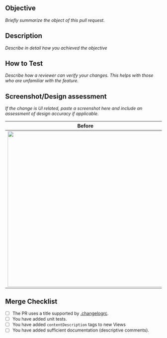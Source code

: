 ## Objective

*Briefly summarize the object of this pull request.*

## Description

*Describe in detail how you achieved the objective*

## How to Test

*Describe how a reviewer can verify your changes. This helps with those who are unfamiliar with the feature.*

## Screenshot/Design assessment

*If the change is UI related, paste a screenshot here and include an assessment of design accuracy if applicable.*

|Before|After|
| -- | -- |
| <img src="..." height="500" /> | <img src="..." height="500" /> |

## Merge Checklist

- [ ] The PR uses a title supported by [.changelogrc](https://github.com/blockchain/My-Wallet-V3-iOS/blob/dev/.changelogrc#L6...L69).
- [ ] You have added unit tests.
- [ ] You have added `contentDescription` tags to new Views
- [ ] You have added sufficient documentation (descriptive comments).
